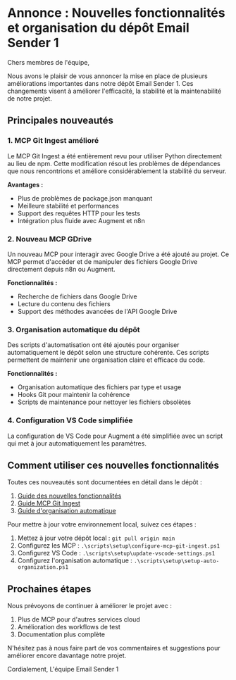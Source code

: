 # Annonce : Nouvelles fonctionnalités et organisation du dépôt Email Sender 1

Chers membres de l'équipe,

Nous avons le plaisir de vous annoncer la mise en place de plusieurs améliorations importantes dans notre dépôt Email Sender 1. Ces changements visent à améliorer l'efficacité, la stabilité et la maintenabilité de notre projet.

## Principales nouveautés

### 1. MCP Git Ingest amélioré

Le MCP Git Ingest a été entièrement revu pour utiliser Python directement au lieu de npm. Cette modification résout les problèmes de dépendances que nous rencontrions et améliore considérablement la stabilité du serveur.

**Avantages :**
- Plus de problèmes de package.json manquant
- Meilleure stabilité et performances
- Support des requêtes HTTP pour les tests
- Intégration plus fluide avec Augment et n8n

### 2. Nouveau MCP GDrive

Un nouveau MCP pour interagir avec Google Drive a été ajouté au projet. Ce MCP permet d'accéder et de manipuler des fichiers Google Drive directement depuis n8n ou Augment.

**Fonctionnalités :**
- Recherche de fichiers dans Google Drive
- Lecture du contenu des fichiers
- Support des méthodes avancées de l'API Google Drive

### 3. Organisation automatique du dépôt

Des scripts d'automatisation ont été ajoutés pour organiser automatiquement le dépôt selon une structure cohérente. Ces scripts permettent de maintenir une organisation claire et efficace du code.

**Fonctionnalités :**
- Organisation automatique des fichiers par type et usage
- Hooks Git pour maintenir la cohérence
- Scripts de maintenance pour nettoyer les fichiers obsolètes

### 4. Configuration VS Code simplifiée

La configuration de VS Code pour Augment a été simplifiée avec un script qui met à jour automatiquement les paramètres.

## Comment utiliser ces nouvelles fonctionnalités

Toutes ces nouveautés sont documentées en détail dans le dépôt :

1. [Guide des nouvelles fonctionnalités](../guides/GUIDE_NOUVELLES_FONCTIONNALITES.md)
2. [Guide MCP Git Ingest](../guides/GUIDE_MCP_GIT_INGEST.md)
3. [Guide d'organisation automatique](../guides/GUIDE_ORGANISATION_AUTOMATIQUE.md)

Pour mettre à jour votre environnement local, suivez ces étapes :

1. Mettez à jour votre dépôt local : `git pull origin main`
2. Configurez les MCP : `.\scripts\setup\configure-mcp-git-ingest.ps1`
3. Configurez VS Code : `.\scripts\setup\update-vscode-settings.ps1`
4. Configurez l'organisation automatique : `.\scripts\setup\setup-auto-organization.ps1`

## Prochaines étapes

Nous prévoyons de continuer à améliorer le projet avec :

1. Plus de MCP pour d'autres services cloud
2. Amélioration des workflows de test
3. Documentation plus complète

N'hésitez pas à nous faire part de vos commentaires et suggestions pour améliorer encore davantage notre projet.

Cordialement,
L'équipe Email Sender 1
